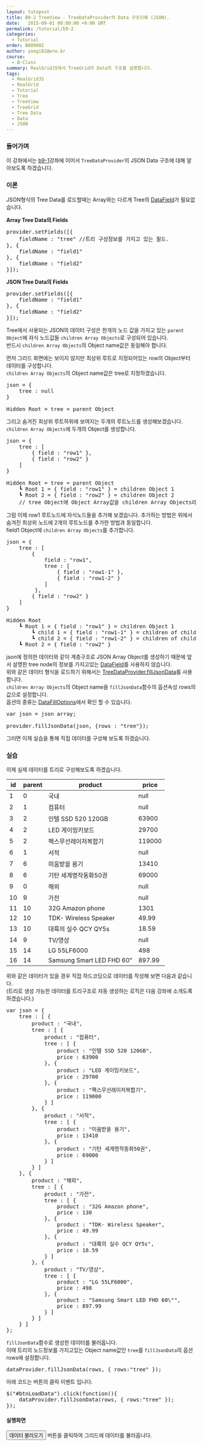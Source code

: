 ```yaml
---
layout: tutopost
title: B9-2 TreeView - TreeDataProvider의 Data 구조이해 (JSON).
date:   2015-09-01 00:00:00 +9:00 GMT
permalink: /tutorial/b9-2
categories: 
  - Tutorial
order: B009002
author: yoogi82@wrw.kr
course:
  - B-Class
summary: RealGridJS에서 TreeGrid의 Data의 구조를 설명합니다.
tags: 
  - RealGridJS
  - RealGrid
  - Tutorial
  - Tree
  - TreeView
  - TreeGrid
  - Tree Data
  - Data         
  - JSON
---
```


<script type="text/javascript" src="/script/realgridjs-lic.js"></script>
<script type="text/javascript" src="/script/realgridjs_eval.1.0.12.min.js"></script>
<script type="text/javascript" src="/script/realgridjs-api.1.0.12.js"></script>

<script language="javascript">
  var treeView;
  var dataProvider;
	var json = {
		tree : [ {
			product : "국내",
			tree : [ {
				product : "컴퓨터",
				tree : [ {
					product : "인텔 SSD 520 120GB",
					price : 63900
				}, {
					product : "LED 게이밍키보드",
					price : 29700
				}, {
					product : "팩스무선레이저복합기",
					price : 119000
				} ]
			}, {
				product : "서적",
				tree : [ {
					product : "미움받을 용기",
					price : 13410
				}, {
					product : "기탄 세계명작동화50권",
					price : 69000
				} ]
			} ]
		}, {
			product : "해외",
			tree : [ {
				product : "가전",
				tree : [ {
					product : "32G Amazon phone",
					price : 130
				}, {
					product : "TDK- Wireless Speaker",
					price : 49.99
				}, {
					product : "대륙의 실수 QCY QY5s",
					price : 18.59
				} ]
			}, {
				product : "TV/영상",
				tree : [ {
					product : "LG 55LF6000",
					price : 498
				}, {
					product : "Samsung Smart LED FHD 60\"",
					price : 897.99
				} ]
			} ]
		} ]
	};


  $(document).ready( function() {

    RealGridJS.setTrace(false);
    RealGridJS.setRootContext("/script");
    
    dataProvider = new RealGridJS.LocalTreeDataProvider();
    treeView = new RealGridJS.TreeView("realgrid");
    treeView.setDataSource(dataProvider);

    dataProvider.setFields([{
      fieldName: "product"
    }, {
      fieldName: "price"
    }]);

    treeView.setColumns([{
      name: "product",
      fieldName: "product",
      width: 200
    }, {
      name: "price",
      fieldName: "price"
    }]);

	$("#btnLoadData").click(function(){
		dataProvider.fillJsonData(json,{rows : "tree"});
	});
	
  })
</script>

### 들어가며

이 강좌에서는 [b9-1](/tutorial/b9-1/)강좌에 이어서 `TreeDataProvider`의 JSON Data 구조에 대해 알아보도록 하겠습니다.

### 이론

JSON형식의 Tree Data를 로드할때는 Array와는 다르게 Tree의 [DataField](/api/types/DataField/)가 필요없습니다.

**Array Tree Data의 Fields**

<pre class="prettyprint">
provider.setFields([{
	fieldName : "tree" //트리 구성정보를 가지고 있는 필드.
}, {
	fieldName : "field1"
}, {
	fieldName : "field2"
}]);
</pre>

**JSON Tree Data의 Fields**

<pre class="prettyprint">
provider.setFields([{
	fieldName : "field1"
}, {
	fieldName : "field2"
}]);
</pre>

Tree에서 사용되는 JSON의 데이터 구성은 한개의 노드 값을 가지고 있는 `parent Object`에 자식 노드값들 `children Array Objects`로 구성되어 있습니다.  
반드시 `children Array Objects`의 Object name값은 동일해야 합니다.

먼저 그리드 화면에는 보이지 않지만 최상위 루트로 지정되어있는 row의 Object부터 데이터를 구성합니다.  
`children Array Objects`의 Object name값은 tree로 지정하겠습니다.

<pre class="prettyprint">
json = { 
	tree : null 
}

Hidden Root = tree = parent Object
</pre>

그리고 숨겨진 최상위 루트하위에 보여지는 두개의 루트노드를 생성해보겠습니다.  
`children Array Objects`에 두개의 Object를 생성합니다.

<pre class="prettyprint">
json = { 
	tree : [ 
		{ field : "row1" }, 
		{ field : "row2" } 
	] 
}

Hidden Root = tree = parent Object
	┗ Root 1 = { field : "row1" } = children Object 1
	┗ Root 2 = { field : "row2" } = children Object 2 
	// tree Object에 Object Array값을 children Array Objects라 지칭하겠습니다.
</pre>

그럼 이제 row1 루트노드에 자식노드들을 추가해 보겠습니다. 
추가하는 방법은 위에서 숨겨진 최상위 노드에 2개의 루트노드를 추가한 방법과 동일합니다.  
field1 Object에 `children Array Objects`를 추가합니다.

<pre class="prettyprint">
json = { 
	tree : [ 
		{ 
			field : "row1",
			tree : [
				{ field : "row1-1" },
				{ field : "row1-2" }
			]
		 }, 
		{ field : "row2" } 
	] 
}

Hidden Root
	┗ Root 1 = { field : "row1" } = children Object 1
		┗ child 1 = { field : "row1-1" } = children of children Object 1
		┗ child 2 = { field : "row1-2" } = children of children Object 2
	┗ Root 2 = { field : "row2" }
</pre>

json에 정의한 데이터와 같이 계층구조로 JSON Array Object를 생성하기 때문에 앞서 설명한 tree node의 정보를 가지고있는 [DataField](/api/types/DataField/)를 사용하지 않습니다.  
위와 같은 데이터 형식을 로드하기 위해서는 [TreeDataProvider.fillJsonData](/api/TreeDataProvider/fillJsonData/)를 사용합니다.    
`children Array Objects`의 Object name을 `fillJsonData`함수의 옵션속성 rows의 값으로 설정합니다.  
옵션의 종류는 [DataFillOptions](/api/types/DataFillOptions/)에서 확인 할 수 있습니다.

<pre class="prettyprint">
var json = json array;

provider.fillJsonData(json, {rows : "tree"}); 
</pre>

그러면 이제 실습을 통해 직접 데이터를 구성해 보도록 하겠습니다.


### 실습

이제 실제 데이터를 트리로 구성해보도록 하겠습니다.

 id | parent | product | price
 --|--|--|--
1 | 0 |국내 	| null
2 | 1 |컴퓨터 |	null
3|2| 인텔 SSD 520 120GB |	63900
4|2| LED 게이밍키보드 |	29700
5|2| 팩스무선레이저복합기 |	119000
6|1| 서적	|null
7|6| 미움받을 용기 |	13410
8|6| 기탄 세계명작동화50권 |	69000
9|0| 해외	|null
10|9| 가전	|null
11|10| 32G Amazon phone |	1301
12|10| TDK- Wireless Speaker |	49.99
13|10| 대륙의 실수 QCY QY5s |	18.59
14|9|TV/영상	|null
15|14|LG 55LF6000 |	498
16|14|Samsung Smart LED FHD 60" |	897.99

위와 같은 데이터가 있을 경우 직접 하드코딩으로 데이터를 작성해 보면 다음과 같습니다.   
(트리로 생성 가능한 데이터를 트리구조로 자동 생성하는 로직은 다음 강좌에 소개도록 하겠습니다.)  

<pre class="prettyprint">
var json = {
	tree : [ {
		product : "국내",
		tree : [ {
			product : "컴퓨터",
			tree : [ {
				product : "인텔 SSD 520 120GB",
				price : 63900
			}, {
				product : "LED 게이밍키보드",
				price : 29700
			}, {
				product : "팩스무선레이저복합기",
				price : 119000
			} ]
		}, {
			product : "서적",
			tree : [ {
				product : "미움받을 용기",
				price : 13410
			}, {
				product : "기탄 세계명작동화50권",
				price : 69000
			} ]
		} ]
	}, {
		product : "해외",
		tree : [ {
			product : "가전",
			tree : [ {
				product : "32G Amazon phone",
				price : 130
			}, {
				product : "TDK- Wireless Speaker",
				price : 49.99
			}, {
				product : "대륙의 실수 QCY QY5s",
				price : 18.59
			} ]
		}, {
			product : "TV/영상",
			tree : [ {
				product : "LG 55LF6000",
				price : 498
			}, {
				product : "Samsung Smart LED FHD 60\"",
				price : 897.99
			} ]
		} ]
	} ]
};
</pre>

`fillJsonData`함수로 생성한 데이터를 불러옵니다.  
이때 트리의 노드정보를 가지고있는 Object name값인 `tree`를 `fillJsonData`의 옵션 rows에 설정합니다.

<pre class="prettyprint">
dataProvider.fillJsonData(rows, { rows:"tree" });
</pre>
 
아래 코드는 버튼의 클릭 이벤트 입니다.

<pre class="prettyprint">
$("#btnLoadData").click(function(){
	dataProvider.fillJsonData(rows, { rows:"tree" });
});
</pre>


#### 실행화면
<input type="button" class="btn btn-primary btn-xs" id="btnLoadData" value="데이터 불러오기" /> 버튼을 클릭하여 그리드에 데이터를 불러옵니다.<br/>

<div id="realgrid" style="width: 100%; height: 200px;"></div>

### 전체 소스코드

##### SCRIPT    

<pre class="prettyprint full-source-script">
&lt;link rel=&quot;stylesheet&quot; href=&quot;/css/bootstrap.css&quot;&gt;
&lt;script type=&quot;text/javascript&quot; src=&quot;/script/jquery-1.112.min.js&quot;&gt;&lt;/script&gt;
&lt;script type=&quot;text/javascript&quot; src=&quot;/script/bootstrap.min.js&quot;&gt;&lt;/script&gt;
&lt;!--realgrid--&gt;
&lt;script type="text/javascript" src="/script/realgridjs-lic.js"&gt;&lt;/script&gt;
&lt;script type="text/javascript" src="/script/realgridjs_eval.1.0.12.min.js"&gt;&lt;/script&gt;
&lt;script type="text/javascript" src="/script/realgridjs-api.1.0.12.js"&gt;&lt;/script&gt;

&lt;script&gt;
var treeView;
  var dataProvider;
	var json = {
		tree : [ {
			product : "국내",
			tree : [ {
				product : "컴퓨터",
				tree : [ {
					product : "인텔 SSD 520 120GB",
					price : 63900
				}, {
					product : "LED 게이밍키보드",
					price : 29700
				}, {
					product : "팩스무선레이저복합기",
					price : 119000
				} ]
			}, {
				product : "서적",
				tree : [ {
					product : "미움받을 용기",
					price : 13410
				}, {
					product : "기탄 세계명작동화50권",
					price : 69000
				} ]
			} ]
		}, {
			product : "해외",
			tree : [ {
				product : "가전",
				tree : [ {
					product : "32G Amazon phone",
					price : 130
				}, {
					product : "TDK- Wireless Speaker",
					price : 49.99
				}, {
					product : "대륙의 실수 QCY QY5s",
					price : 18.59
				} ]
			}, {
				product : "TV/영상",
				tree : [ {
					product : "LG 55LF6000",
					price : 498
				}, {
					product : "Samsung Smart LED FHD 60\"",
					price : 897.99
				} ]
			} ]
		} ]
	};


  $(document).ready( function() {

    RealGridJS.setTrace(false);
    RealGridJS.setRootContext("/script");
    
    dataProvider = new RealGridJS.LocalTreeDataProvider();
    treeView = new RealGridJS.TreeView("realgrid");
    treeView.setDataSource(dataProvider);

    dataProvider.setFields([{
      fieldName: "product"
    }, {
      fieldName: "price"
    }]);

    treeView.setColumns([{
      name: "product",
      fieldName: "product",
      width: 200
    }, {
      name: "price",
      fieldName: "price"
    }]);

	$("#btnLoadData").click(function(){
		dataProvider.fillJsonData(json,{rows : "tree"});
	});
	
  })
&lt;/script&gt;
</pre>

##### HTML
<pre class="prettyprint full-source-html">
&lt;input type="button" class="btn btn-primary btn-xs" id="btnLoadData" value="데이터 불러오기" /&gt; 버튼을 클릭하여 그리드에 데이터를 불러옵니다.
&lt;div id=&quot;realgrid&quot; style=&quot;width: 100%; height: 200px;&quot;&gt;&lt;/div&gt;
</pre>


---
**관련 데모 페이지**

* [TreeView](http://demo.realgrid.com/Demo/TreeDataModel)

---
**API 참조**

* [TreeLocalDataProvider.setRows()](/api/TreeDataProvider/setRows/){:target="_blank"}
